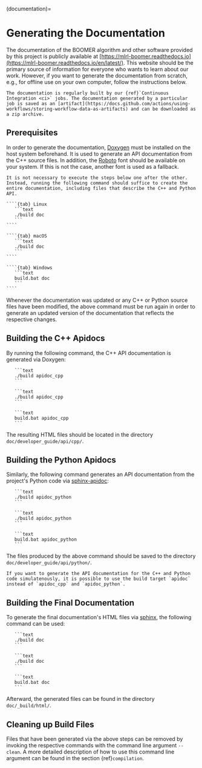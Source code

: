 (documentation)=

# Generating the Documentation

The documentation of the BOOMER algorithm and other software provided by this project is publicly available at [https://mlrl-boomer.readthedocs.io](https://mlrl-boomer.readthedocs.io/en/latest/). This website should be the primary source of information for everyone who wants to learn about our work. However, if you want to generate the documentation from scratch, e.g., for offline use on your own computer, follow the instructions below.

```{tip}
The documentation is regularly built by our {ref}`Continuous Integration <ci>` jobs. The documentation generated by a particular job is saved as an [artifact](https://docs.github.com/actions/using-workflows/storing-workflow-data-as-artifacts) and can be downloaded as a zip archive.
```

## Prerequisites

In order to generate the documentation, [Doxygen](https://doxygen.nl) must be installed on the host system beforehand. It is used to generate an API documentation from the C++ source files. In addition, the [Roboto](https://fonts.google.com/specimen/Roboto) font should be available on your system. If this is not the case, another font is used as a fallback.

`````{tip}
It is not necessary to execute the steps below one after the other. Instead, running the following command should suffice to create the entire documentation, including files that describe the C++ and Python API.

````{tab} Linux
   ```text
   ./build doc
   ```
````

````{tab} macOS
   ```text
   ./build doc
   ```
````

````{tab} Windows
   ```text
   build.bat doc
   ```
````
`````

Whenever the documentation was updated or any C++ or Python source files have been modified, the above command must be run again in order to generate an updated version of the documentation that reflects the respective changes.

## Building the C++ Apidocs

By running the following command, the C++ API documentation is generated via Doxygen:

````{tab} Linux
   ```text
   ./build apidoc_cpp
   ```
````

````{tab} macOS
   ```text
   ./build apidoc_cpp
   ```
````

````{tab} Windows
   ```text
   build.bat apidoc_cpp
   ```
````

The resulting HTML files should be located in the directory `doc/developer_guide/api/cpp/`.

## Building the Python Apidocs

Similarly, the following command generates an API documentation from the project's Python code via [sphinx-apidoc](https://www.sphinx-doc.org/en/master/man/sphinx-apidoc.html):

````{tab} Linux
   ```text
   ./build apidoc_python
   ```
````

````{tab} macOS
   ```text
   ./build apidoc_python
   ```
````

````{tab} Windows
   ```text
   build.bat apidoc_python
   ```
````

The files produced by the above command should be saved to the directory `doc/developer_guide/api/python/`.

```{note}
If you want to generate the API documentation for the C++ and Python code simulatenously, it is possible to use the build target `apidoc` instead of `apidoc_cpp` and `apidoc_python`.
```

## Building the Final Documentation

To generate the final documentation's HTML files via [sphinx](https://www.sphinx-doc.org/en/master/), the following command can be used:

````{tab} Linux
   ```text
   ./build doc
   ```
````

````{tab} macOS
   ```text
   ./build doc
   ```
````

````{tab} Windows
   ```text
   build.bat doc
   ```
````

Afterward, the generated files can be found in the directory `doc/_build/html/`.

## Cleaning up Build Files

Files that have been generated via the above steps can be removed by invoking the respective commands with the command line argument `--clean`. A more detailed description of how to use this command line argument can be found in the section {ref}`compilation`.
